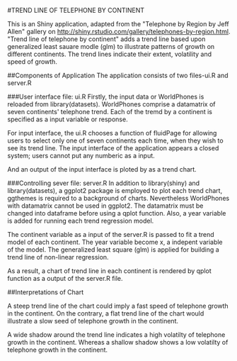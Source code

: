 
#TREND LINE OF TELEPHONE BY CONTINENT


This is an Shiny application, adapted from the "Telephone by Region by Jeff Allen" gallery on 
http://shiny.rstudio.com/gallery/telephones-by-region.html. "Trend line of telephone by continent" adds a trend line based upon generalized least sauare modle (glm) to illustrate patterns of growth on different continents. The trend lines indicate their extent, volatility and speed of growth.  

##Components of Application
The application consists of two files-ui.R and server.R

###User interface file: ui.R
Firstly, the input data or WorldPhones is reloaded from library(datasets). WorldPhones comprise a datamatrix of seven continents' telephone trend. Each of the tremd by a continent is specified as a input variable or response. 

For input interface, the ui.R chooses a function of fluidPage for allowing users to select only one of seven continents each time, when they wish to see its trend line. The input interface of the application appears a closed system; users cannot put any numberic as a input. 

And an output of the input interface is ploted by as a trend chart.

###Controlling sever file: server.R
In addition to library(shiny) and library(datasets), a ggplot2 package is employed to plot each trend chart, ggthemes is required to a background of charts. Nevertheless WorldPhones with  datamatrix cannot be used in ggplot2. The datamatrix must be changed into dataframe before using a qplot function. Also, a year variable is added for running each trend regression model. 

The continent variable as a input of the server.R is passed to fit a trend model of each continent. The year variable become x, a indepent variable of the model. The generalized least square (glm) is applied for building a trend line of non-linear regression.

As a result, a chart of trend line  in each continent is rendered by qplot function as a output of the server.R file.


##Interpretations of Chart

A steep trend line of the chart could imply a fast speed of telephone growth in the continent. On the contrary, a flat trend line of the chart would illustrate a slow seed of telephone growth in the continent.

A wide shadow around the trend line indicates a high volatilty of telephone growth in the continent. Whereas a shallow shadow shows a low volatilty of telephone growth in the continent.


